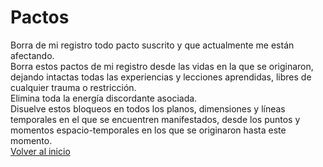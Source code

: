 # Pactos  
Borra de mi registro todo pacto suscrito y que actualmente me están afectando.  
Borra estos pactos de mi registro desde las vidas en la que se originaron, dejando intactas todas las experiencias y lecciones aprendidas, libres de cualquier trauma o restricción.  
Elimina toda la energía discordante asociada.  
Disuelve estos bloqueos en todos los planos, dimensiones y líneas temporales en el que se encuentren manifestados, desde los puntos y momentos espacio-temporales en los que se originaron hasta este momento.  
[Volver al inicio](../index.md)
